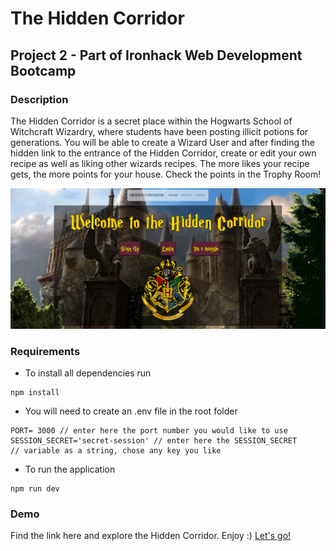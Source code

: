 # The Hidden Corridor
## Project 2 - Part of Ironhack Web Development Bootcamp

### Description
The Hidden Corridor is a secret place within the Hogwarts School of Witchcraft Wizardry, where students have been posting illicit potions for generations. You will be able to create a Wizard User and after finding the hidden link to the entrance of the Hidden Corridor, create or edit your own recipe as well as liking other wizards recipes. The more likes your recipe gets, the more points for your house. Check the points in the Trophy Room!

![Preview of The Hidden Corridor](/public/images/Hogwarts/demo-picture.png)

### Requirements
- To install all dependencies run
```
npm install
```
- You will need to create an .env file in the root folder
```
PORT= 3000 // enter here the port number you would like to use
SESSION_SECRET='secret-session' // enter here the SESSION_SECRET 
// variable as a string, chose any key you like
```
- To run the application
```
npm run dev
```

### Demo
Find the link here and explore the Hidden Corridor. Enjoy :)
<a href="https://hidden-corridor.adaptable.app/" target="_blank">Let's go!</a>